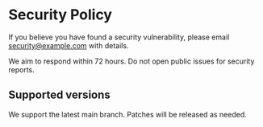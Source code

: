 # Security Policy

If you believe you have found a security vulnerability, please email security@example.com with details.

We aim to respond within 72 hours. Do not open public issues for security reports.

## Supported versions
We support the latest main branch. Patches will be released as needed.
